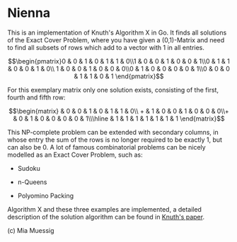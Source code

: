 # Nienna

This is an implementation of Knuth's Algorithm X in Go. It finds all solutions of the Exact Cover Problem, where you have given a (0,1)-Matrix and need to find all subsets of rows which add to a vector with 1 in all entries.

```math
\begin{pmatrix}0 & 0 & 1 & 0 & 1 & 1 & 0\\1 & 0 & 0 & 1 & 0 & 0 & 1\\0 & 1 & 1 & 0 & 0 & 1 & 0\\ 1 & 0 & 0 & 1 & 0 & 0 & 0\\0 & 1 & 0 & 0 & 0 & 0 & 1\\0 & 0 & 0 & 1 & 1 & 0 & 1 \end{pmatrix}
```

For this exemplary matrix only one solution exists, consisting of the first, fourth and fifth row:

```math
\begin{matrix} & 0 & 0 & 1 & 0 & 1 & 1 & 0\\ + & 1 & 0 & 0 & 1 & 0 & 0 & 0\\+ & 0 & 1 & 0 & 0 & 0 & 0 & 1\\\hline  & 1 & 1 & 1 & 1 & 1 & 1 & 1 \end{matrix}
```

This NP-complete problem can be extended with secondary columns, in whose entry the sum of the rows is no longer required to be exactly 1, but can also be 0. A lot of famous combinatorial problems can be nicely modelled as an Exact Cover Problem, such as:

* Sudoku

* n-Queens

* Polyomino Packing

Algorithm X and these three examples are implemented, a detailed description of the solution algorithm can be found in [Knuth's paper](https://arxiv.org/abs/cs/0011047).

(c) Mia Muessig